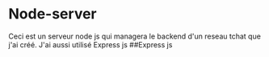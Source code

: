 ﻿# Node-server
Ceci est un serveur node js qui managera le backend d'un reseau tchat  que j'ai créé. J'ai aussi utilisé Express js
##Express js
